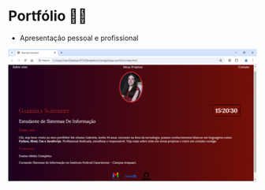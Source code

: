 # Portfólio 💁🏻

* Apresentação pessoal e profissional

<img src="./imagem/imagem_site.png" alt="Imagem do site">

##